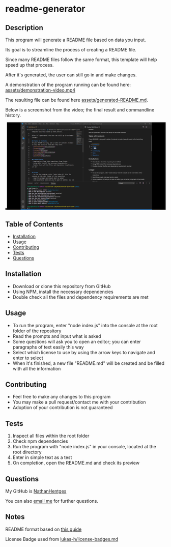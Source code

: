 # readme-generator

## Description
This program will generate a README file based on data you input.

Its goal is to streamline the process of creating a README file. 

Since many README files follow the same format, this template will help speed up that process.

After it's generated, the user can still go in and make changes.

A demonstration of the program running can be found here:
[assets/demonstration-video.mp4](assets/demonstration-video.mp4)

The resulting file can be found here [assets/generated-README.md](assets/generated-README.md).

Below is a screenshot from the video; the final result and commandline history.

![Result preview](assets/result-preview.png)

## Table of Contents
- [Installation](#installation)
- [Usage](#usage)
- [Contributing](#contributing)
- [Tests](#tests)
- [Questions](#questions)

## Installation
- Download or clone this repository from GitHub
- Using NPM, install the necessary dependencies
- Double check all the files and dependency requirements are met

## Usage
- To run the program, enter "node index.js" into the console at the root folder of the repository
- Read the prompts and input what is asked
- Some questions will ask you to open an editor; you can enter paragraphs of text easily this way
- Select which license to use by using the arrow keys to navigate and enter to select
- When it's finished, a new file "README.md" will be created and be filled with all the information

## Contributing
- Feel free to make any changes to this program
- You may make a pull request/contact me with your contribution
- Adoption of your contribution is not guaranteed

## Tests
1. Inspect all files within the root folder
2. Check npm dependencies
3. Run the program with "node index.js" in your console, located at the root directory
4. Enter in simple text as a test
5. On completion, open the README.md and check its preview

## Questions
My GitHub is [NathanHentges](http://www.github.com/NathanHentges)

You can also [email me](mailto:myemail@site.com) for further questions.

## Notes
README format based on [this guide](https://coding-boot-camp.github.io/full-stack/github/professional-readme-guide)

License Badge used from [lukas-h/license-badges.md](https://gist.github.com/lukas-h/2a5d00690736b4c3a7ba)
